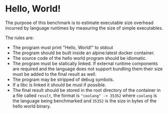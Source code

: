 # Hello, World!

The purpose of this benchmark is to estimate executable size overhead incurred
by language runtimes by measuring the size of simple executables.

The rules are:

- The program must print "Hello, World!" to stdout
- The program should be built inside an alpine:latest docker container.
- The source code of the hello world program should be idiomatic.
- The program must be statically linked. If external runtime components are
  required and the language does not support bundling them their size must be
  added to the final result as well.
- The program may be stripped of debug symbols.
- If a libc is linked it should be musl if possible.
- The final result should be stored in the root directory of the container in
  a file called `result`, the format is `"coolang" -> 35352` where `coolang`
  is the language being benchmarked and `35352` is the size in bytes of the
  hello world binary.


